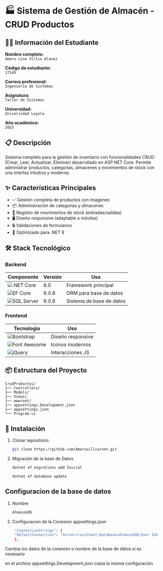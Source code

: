 # 🏭 Sistema de Gestión de Almacén - CRUD Productos

## 👨‍💻 Información del Estudiante
**Nombre completo:**  
`Amaru Lino Villca Alanez`  

**Código de estudiante:**  
`17145`  

**Carrera profesional:**  
`Ingeniería de Sistemas`  

**Asignatura:**  
`Taller de Sistemas`  

**Universidad:**  
`Universidad Loyola` 

**Año académico:**  
`2025`  
## 📋 Descripción
Sistema completo para la gestión de inventario con funcionalidades CRUD (Crear, Leer, Actualizar, Eliminar) desarrollado en ASP.NET Core. Permite administrar productos, categorías, almacenes y movimientos de stock con una interfaz intuitiva y moderna.

## ✨ Características Principales
- ✅ Gestión completa de productos con imágenes
- 📦 Administración de categorías y almacenes
- 🔄 Registro de movimientos de stock (entradas/salidas)
- 🖥️ Diseño responsive (adaptable a móviles)
- 🔒 Validaciones de formularios
- 🚀 Optimizado para .NET 8

## 🛠 Stack Tecnológico

### Backend
| Componente | Versión | Uso |
|------------|---------|-----|
| ![.NET Core](https://img.shields.io/badge/.NET-8.0-blue) | 8.0 | Framework principal |
| ![EF Core](https://img.shields.io/badge/EF%20Core-9.0.8-red) | 9.0.8 | ORM para base de datos |
| ![SQL Server](https://img.shields.io/badge/SQL%20Server-2019+-blue) | 9.0.8 | Sistema de base de datos |

### Frontend
| Tecnología | Uso |
|------------|-----|
| ![Bootstrap](https://img.shields.io/badge/Bootstrap-5.3-purple) | Diseño responsive |
| ![Font Awesome](https://img.shields.io/badge/Font%20Awesome-6.4-orange) | Iconos modernos |
| ![jQuery](https://img.shields.io/badge/jQuery-3.6-blue) | Interacciones JS |

## 📦 Estructura del Proyecto
    CrudProductos/
    ├── Controllers/
    ├── Models/
    ├── Views/
    ├── wwwroot/
    ├── appsettings.Development.json
    ├── appsettings.json
    └── Program.cs


## 🚀 Instalación
1. Clonar repositorio:
   ```bash
   git clone https://github.com/Amaruvillca/net.git

2. Migración de la base de Datos
   ```bash
   dotnet ef migrations add Inicial

   dotnet ef database update
## Configuracion de la base de datos
1. Nombre 
   ```bash
   AlmacenDb
2. Configuracion de la Conexion appsettings.json
   ```bash
    "ConnectionStrings": {
    "DefaultConnection": "Server=localhost;Database=AlmacenDB;User Id=sa;Password=7068081977574524Amaru@;Encrypt=False;TrustServerCertificate=True;"
    },

  Cambia los datos de la conexion o nombre de la base de datos si es nesesario

  en el archivo appsettings.Development.json copia la misma configuracion